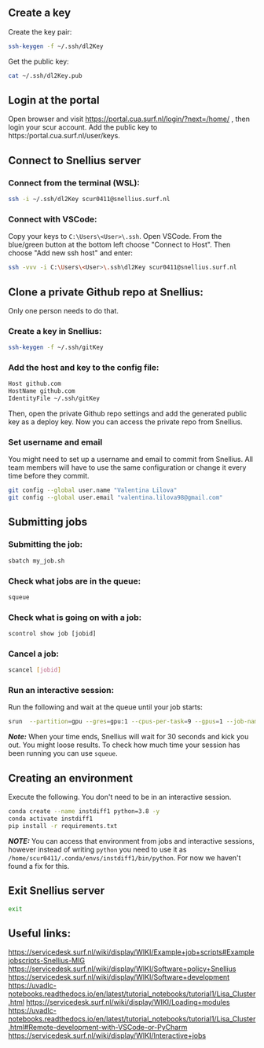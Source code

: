 ## Create a key
Create the key pair:
```bash
ssh-keygen -f ~/.ssh/dl2Key
```
Get the public key:
```bash
cat ~/.ssh/dl2Key.pub
```
## Login at the portal
Open browser and visit https://portal.cua.surf.nl/login/?next=/home/ , then login your scur account. 
Add the public key to https:/portal.cua.surf.nl/user/keys.

## Connect to Snellius server

### Connect from the terminal (WSL):
```bash
ssh -i ~/.ssh/dl2Key scur0411@snellius.surf.nl
```
### Connect with VSCode:
Copy your keys to `C:\Users\<User>\.ssh`. Open VSCode. From the blue/green button at the bottom left choose "Connect to Host". Then choose "Add new ssh host" and enter:
```bash
ssh -vvv -i C:\Users\<User>\.ssh\dl2Key scur0411@snellius.surf.nl
```

## Clone a private Github repo at Snellius:

Only one person needs to do that.

### Create a key in Snellius:
```bash
ssh-keygen -f ~/.ssh/gitKey
```

### Add the host and key to the config file:
```bash
Host github.com
HostName github.com
IdentityFile ~/.ssh/gitKey
```

Then, open the private Github repo settings and add the generated public key as a deploy key. Now you can access the private repo from Snellius.

### Set username and email

You might need to set up a username and email to commit from Snellius. All team members will have to use the same configuration or change it every time before they commit.

```bash
git config --global user.name "Valentina Lilova"
git config --global user.email "valentina.lilova98@gmail.com"
```

## Submitting jobs

### Submitting the job:
```bash
sbatch my_job.sh
```

### Check what jobs are in the queue:
```bash
squeue
```

### Check what is going on with a job:
```bash
scontrol show job [jobid]
```

### Cancel a job:
```bash
scancel [jobid]
```

### Run an interactive session:
Run the following and wait at the queue until your job starts:
```bash
srun  --partition=gpu --gres=gpu:1 --cpus-per-task=9 --gpus=1 --job-name=Interactive --ntasks=1 --time=01:00:00 --mem=32000M --pty /bin/bash
```

***Note:*** When your time ends, Snellius will wait for 30 seconds and kick you out. You might loose results. To check how much time your session has been running you can use `squeue`.

## Creating an environment
Execute the following. You don't need to be in an interactive session.
```bash
conda create --name instdiff1 python=3.8 -y
conda activate instdiff1
pip install -r requirements.txt
```

***NOTE:*** You can access that environment from jobs and interactive sessions, however instead of writing `python` you need to use it as `/home/scur0411/.conda/envs/instdiff1/bin/python`. For now we haven't found a fix for this.

## Exit Snellius server
```bash
exit
```

## Useful links: 
https://servicedesk.surf.nl/wiki/display/WIKI/Example+job+scripts#Examplejobscripts-Snellius-MIG
https://servicedesk.surf.nl/wiki/display/WIKI/Software+policy+Snellius
https://servicedesk.surf.nl/wiki/display/WIKI/Software+development
https://uvadlc-notebooks.readthedocs.io/en/latest/tutorial_notebooks/tutorial1/Lisa_Cluster.html
https://servicedesk.surf.nl/wiki/display/WIKI/Loading+modules
https://uvadlc-notebooks.readthedocs.io/en/latest/tutorial_notebooks/tutorial1/Lisa_Cluster.html#Remote-development-with-VSCode-or-PyCharm
https://servicedesk.surf.nl/wiki/display/WIKI/Interactive+jobs
